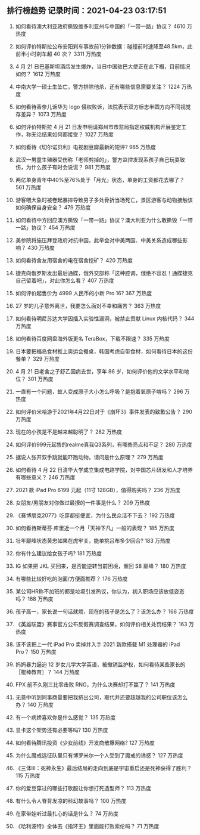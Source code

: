 
## 排行榜趋势 记录时间：2021-04-23 03:17:51
  
  1. 如何看待澳大利亚政府撕毁维多利亚州与中国的「一带一路」协议？ 4610 万热度
    
  2. 如何评价特斯拉公布安阳刹车事故前1分钟数据：碰撞前时速降至48.5km，此前半小时刹车超 40 次？ 3311 万热度
    
  3. 4 月 21 日巴基斯坦酒店发生爆炸，当日中国驻巴大使正在此下榻，目前情况如何？ 1612 万热度
    
  4. 中南大学一硕士生坠亡，警方排除他杀，还有哪些信息需要关注？ 1224 万热度
    
  5. 如何看待香奈儿诉华为 logo 侵权败诉，法院表示双方标志半圆方向不同视觉存差异？ 1073 万热度
    
  6. 如何评价特斯拉 4 月 21 日发申明请郑州市市监局指定权威机构开展鉴定工作，称无论结果如何都接受？ 1027 万热度
    
  7. 如何看待《切尔诺贝利》电视剧豆瓣最新的短评? 985 万热度
    
  8. 武汉一男童生殖器受伤称「老师剪掉的」，警方监控发现系孩子自己玩耍致伤，为什么孩子有时会说谎？ 981 万热度
    
  9. 两亿单身青年中40%至76%处于「月光」状态，单身的工资都花去哪了？ 561 万热度
    
  10. 游客喂大象时被卷起暴摔导致男子多处骨折当场死亡，景区游客与动物接触该如何确保自身安全？ 479 万热度
    
  11. 如何看待中方回应澳方撕毁「一带一路」协议？澳大利亚为什么敢撕毁「一带一路」协议？ 454 万热度
    
  12. 美参院将施压拜登政府对抗中国，此举会对中美两国、中美关系造成哪些影响？ 430 万热度
    
  13. 如何看待舍友用宿舍的电在宿舍挖矿？ 420 万热度
    
  14. 捷克向俄罗斯发出最后通牒，俄外交部称「这种腔调，俄绝不容忍！通牒捷克自己留着吧」，对此你怎么看？ 407 万热度
    
  15. 如何评价起售价为 4999 人民币的小新 Pro 16? 367 万热度
    
  16. 27 岁的儿子意外离世，我要怎么面对不幸和痛苦？ 363 万热度
    
  17. 如何看待明尼苏达大学因插入实验性漏洞，被禁止贡献 Linux 内核代码？ 344 万热度
    
  18. 如何看待百度网盘海外版更名 TeraBox，下载不限速？ 335 万热度
    
  19. 日本要把福岛食材推上奥运会餐桌，韩国考虑自带食材，如何看待日本的这份餐单？ 329 万热度
    
  20. 4 月 21 日老舍之子舒乙因病去世，享年 86 岁，如何评价他的文学水平和地位？ 301 万热度
    
  21. 一直有一个问题，蚁人变成原子大小怎么呼吸？是抱着氧原子啃吗？ 296 万热度
    
  22. 如何评价米哈游于2021年4月22日对于《崩坏3》事件发表的致歉公告？ 290 万热度
    
  23. 现在的小孩是不是越来越聪明了？ 282 万热度
    
  24. 如何评价999元起售的realme真我Q3系列，有哪些亮点和不足？ 280 万热度
    
  25. 据说人张开双手跳就能吓跑动物，请问是什么原理？ 279 万热度
    
  26. 如何看待 4 月 22 日清华大学成立集成电路学院，对中国芯片研发和人才培养有哪些意义？ 246 万热度
    
  27. 2021 款 iPad Pro 6199 元起（11寸 128GB），值得购买吗？ 236 万热度
    
  28. 女朋友/男朋友对你做过最撩的一件事是什么？ 209 万热度
    
  29. 《赛博朋克2077》吃穿都挺便宜，为什么民众活不下去？ 192 万热度
    
  30. 如何看待斯蒂芬·库里近一个月「天神下凡」一般的表现？ 185 万热度
    
  31. 壮年巅峰状态黄忠如果在虎牢关，能单挑吕布多少回合? 183 万热度
    
  32. 你有什么建议给女孩子吗? 181 万热度
    
  33. IG 如果把 JKL 买回来，是否能逆转当前困境，重回 S8 巅峰？ 180 万热度
    
  34. 有哪些比较好吃的泡面/方便面推荐？ 176 万热度
    
  35. 某公司HR称不加班的都是垃圾引发热议，你认为，初入职场应该放低姿态吗？ 168 万热度
    
  36. 孩子高一，家长说一句话就烦，现在的孩子是怎么了？该怎么办？ 166 万热度
    
  37. 《英雄联盟》赛事官方公布反假赛调查结果，如何评价相关处罚结果？ 163 万热度
    
  38. 该不该把上一代 iPad Pro 卖掉并入手 2021 新款搭载 M1 处理器的 iPad Pro？ 150 万热度
    
  39. 妈妈暴力逼迫 12 岁女儿学大学英语，被撤销监护权，如何看待某些家长的［棍棒教育］？ 144 万热度
    
  40. FPX 前不久刚三比零击败 RNG，为什么决赛却打不赢了？ 141 万热度
    
  41. 无意中听到同事商量要把我挤出公司，取代并还要超越我的公司职位该怎么办？ 140 万热度
    
  42. 有一个病娇喜欢你是什么感觉？ 135 万热度
    
  43. 显卡这个架势还有必要等吗? 130 万热度
    
  44. 如何看待腾讯投资《少女前线》开发商散爆网络? 127 万热度
    
  45. 为什么魔戒远征队里只有博罗米尔一个人受到了魔戒的诱惑？ 127 万热度
    
  46. 《三体III：死神永生》最后结局的走向到底是宇宙重启还是死神获得了胜利？ 115 万热度
    
  47. 你的爱豆穿过的哪些打歌服让你想打死造型师？ 113 万热度
    
  48. 有什么令人脊背发凉的科幻故事吗？ 100 万热度
    
  49. 在家带娃听过最扎心的话是什么？ 74 万热度
    
  50. 《哈利波特》全体去《指环王》里面能打败索伦吗？ 71 万热度
    